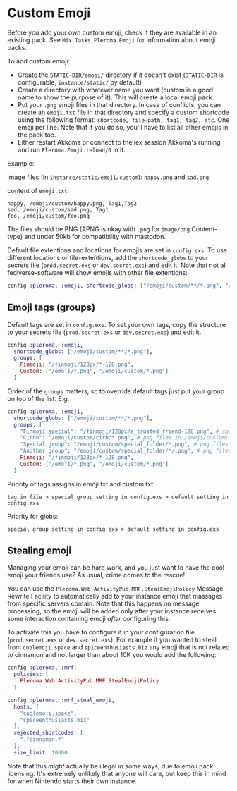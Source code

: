 # Custom Emoji

Before you add your own custom emoji, check if they are available in an existing pack.
See `Mix.Tasks.Pleroma.Emoji` for information about emoji packs.

To add custom emoji:

* Create the `STATIC-DIR/emoji/` directory if it doesn't exist
  (`STATIC-DIR` is configurable, `instance/static/` by default)
* Create a directory with whatever name you want (custom is a good name to show the purpose of it).
  This will create a local emoji pack.
* Put your `.png` emoji files in that directory. In case of conflicts, you can create an `emoji.txt`
  file in that directory and specify a custom shortcode using the following format:
  `shortcode, file-path, tag1, tag2, etc`. One emoji per line. Note that if you do so,
  you'll have to list all other emojis in the pack too.
* Either restart Akkoma or connect to the iex session Akkoma's running and
  run `Pleroma.Emoji.reload/0` in it.

Example:

image files (in `instance/static/emoji/custom`): `happy.png` and `sad.png`

content of `emoji.txt`:
```
happy, /emoji/custom/happy.png, Tag1,Tag2
sad, /emoji/custom/sad.png, Tag1
foo, /emoji/custom/foo.png
```

The files should be PNG (APNG is okay with `.png` for `image/png` Content-type) and under 50kb for compatibility with mastodon.

Default file extentions and locations for emojis are set in `config.exs`. To use different locations or file-extentions, add the `shortcode_globs` to your secrets file (`prod.secret.exs` or `dev.secret.exs`) and edit it. Note that not all fediverse-software will show emojis with other file extentions:
```elixir
config :pleroma, :emoji, shortcode_globs: ["/emoji/custom/**/*.png", "/emoji/custom/**/*.gif"]
```

## Emoji tags (groups)

Default tags are set in `config.exs`. To set your own tags, copy the structure to your secrets file (`prod.secret.exs` or `dev.secret.exs`) and edit it.
```elixir
config :pleroma, :emoji,
  shortcode_globs: ["/emoji/custom/**/*.png"],
  groups: [
    Finmoji: "/finmoji/128px/*-128.png",
    Custom: ["/emoji/*.png", "/emoji/custom/*.png"]
  ]
```

Order of the `groups` matters, so to override default tags just put your group on top of the list. E.g:
```elixir
config :pleroma, :emoji,
  shortcode_globs: ["/emoji/custom/**/*.png"],
  groups: [
    "Finmoji special": "/finmoji/128px/a_trusted_friend-128.png", # special file
    "Cirno": "/emoji/custom/cirno*.png", # png files in /emoji/custom/ which start with `cirno`
    "Special group": "/emoji/custom/special_folder/*.png", # png files in /emoji/custom/special_folder/
    "Another group": "/emoji/custom/special_folder/*/.png", # png files in /emoji/custom/special_folder/ subfolders
    Finmoji: "/finmoji/128px/*-128.png",
    Custom: ["/emoji/*.png", "/emoji/custom/*.png"]
  ]
```

Priority of tags assigns in emoji.txt and custom.txt:

`tag in file > special group setting in config.exs > default setting in config.exs`

Priority for globs:

`special group setting in config.exs > default setting in config.exs`

## Stealing emoji

Managing your emoji can be hard work, and you just want to have the cool emoji your friends use? As usual, crime comes to the rescue!

You can use the `Pleroma.Web.ActivityPub.MRF.StealEmojiPolicy` Message Rewrite Facility to automatically add to your instance emoji that massages from specific servers contain. Note that this happens on message processing, so the emoji will be added only after your instance receives some interaction containing emoji _after_ configuring this.

To activate this you have to configure it in your configuration file (`prod.secret.exs` or `dev.secret.exs`). For example if you wanted to steal from `coolemoji.space` and `spiceenthusiasts.biz` any emoji that is not related to cinnamon and not larger than about 10K you would add the following:
```elixir
config :pleroma, :mrf,
  policies: [
    Pleroma.Web.ActivityPub.MRF.StealEmojiPolicy
  ]

config :pleroma, :mrf_steal_emoji,
  hosts: [
    "coolemoji.space",
    "spiceenthusiasts.biz"
  ],
  rejected_shortcodes: [
    ".*cinnamon.*"
  ],
  size_limit: 10000
```

Note that this _might_ actually be illegal in some ways, due to emoji pack licensing. It's extremely unlikely that anyone will care, but keep this in mind for when Nintendo starts their own instance.

